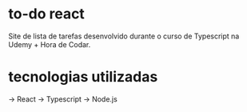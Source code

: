 # to-do react

Site de lista de tarefas desenvolvido durante o curso de Typescript na Udemy + Hora de Codar.

# tecnologias utilizadas

-> React
-> Typescript
-> Node.js
